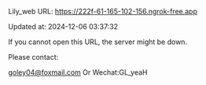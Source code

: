 Lily_web URL: https://222f-61-165-102-156.ngrok-free.app

Updated at: 2024-12-06 03:37:32

If you cannot open this URL, the server might be down.

Please contact: 

goley04@foxmail.com Or Wechat:GL_yeaH